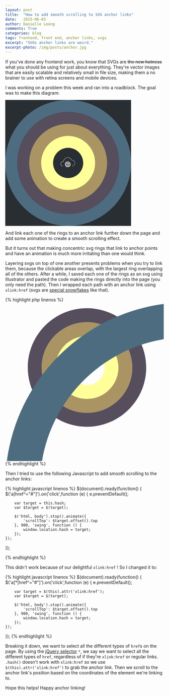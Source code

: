 ```yaml
---
layout: post
title:  "How to add smooth scrolling to SVG anchor links"
date:   2015-06-03
author: Danielle Leong
comments: True
categories: blog
tags: frontend, front end, anchor links, svgs
excerpt: "SVGs anchor links are weird."
excerpt-photo: /img/posts/anchor.jpg
---
```


If you've done any frontend work, you know that SVGs are <s>the new hotness</s> what you should be using for just about everything. They're vector images that are easily scalable and relatively small in file size, making them a no brainer to use with retina screens and mobile devices. 
 
I was working on a problem this week and ran into a roadblock. The goal was to make this diagram: 

<div style="background-color: #282E32; height: 400px; width: 400px; text-align: center"><svg style="width: 400px" xmlns="http://www.w3.org/2000/svg" viewBox="0 0 526 526" enable-background="new 0 0 526 526"><g><path fill="#4E6C80" d="M263 0C117.7 0 0 117.7 0 263s117.7 263 263 263 263-117.7 263-263S408.3 0 263 0zm0 476c-117.4 0-213-95.6-213-213S145.6 50 263 50s213 95.6 213 213-95.6 213-213 213z"/><path fill="#564E5D" d="M263 50C145.6 50 50 145.6 50 263s95.6 213 213 213 213-95.6 213-213S380.4 50 263 50zm0 376c-89.9 0-163-73.1-163-163s73.1-163 163-163 163 73.1 163 163-73.1 163-163 163z"/><path fill="#AA9463" d="M263 100c-89.9 0-163 73.1-163 163s73.1 163 163 163 163-73.1 163-163-73.1-163-163-163zm0 276c-62.3 0-113-50.7-113-113s50.7-113 113-113 113 50.7 113 113-50.7 113-113 113z"/><path fill="#fff" d="M279.6 277l-.1-1c.5-.1 11.1-1.6 11.1-12.3 0-3.4-1.3-6.5-3.8-8.9-2.4-2.3-5.6-3.6-9-3.4h-.3l-.1-.3c-2.9-6.1-9.1-10-15.8-10-9.2 0-16.9 7.2-17.4 16.4v.6l-.6-.1c-2.7-.6-5.5.1-7.6 1.9-2.1 1.7-3.4 4.3-3.4 7.1 0 7.5 6.3 8.8 8.9 9.1l-.1 1c-2.3-.2-9.9-1.5-9.9-10.1 0-3.1 1.4-5.9 3.7-7.9 2.2-1.8 5.1-2.6 7.9-2.2.8-9.5 8.8-16.8 18.4-16.8 7 0 13.4 4 16.5 10.3 3.5 0 6.9 1.3 9.4 3.7 2.6 2.5 4.1 6 4.1 9.6.1 11.6-11.8 13.3-11.9 13.3zM261.3 257.5c-6.3 0-11.4 5.1-11.4 11.4 0 6.3 5.1 11.4 11.4 11.4 6.3 0 11.4-5.1 11.4-11.4.1-6.3-5.1-11.4-11.4-11.4zm0 19.8c-4.7 0-8.4-3.8-8.4-8.4s3.8-8.4 8.4-8.4c4.7 0 8.4 3.8 8.4 8.4s-3.7 8.4-8.4 8.4z"/><circle fill="#fff" cx="264.2" cy="266.1" r="2.4"/><circle fill="#fff" cx="264.2" cy="271.8" r="2.4"/><circle fill="#fff" cx="258.5" cy="271.8" r="2.4"/><circle fill="#fff" cx="258.5" cy="266.1" r="2.4"/><path fill="#ff9" d="M263 150c-62.3 0-113 50.7-113 113s50.7 113 113 113 113-50.7 113-113-50.7-113-113-113zm0 176c-34.7 0-63-28.3-63-63s28.3-63 63-63 63 28.3 63 63-28.3 63-63 63z"/></g></svg></div>

And link each one of the rings to an anchor link further down the page and add some animation to create a smooth scrolling effect. 

But it turns out that making concentric svg rings that link to anchor points and have an animation is much more irritating than one would think. 

Layering svgs on top of one another presents problems when you try to link them, because the clickable areas overlap, with the largest ring overlapping all of the others. After a while, I saved each one of the rings as an svg using Illustrator and pasted the code making the rings directly into the page (you only need the path). Then I wrapped each path with an anchor link using `xlink:href` (svgs are <a href="https://developer.mozilla.org/en-US/docs/Web/SVG/Attribute/xlink:href">special snowflakes</a> like that).  

{% highlight php linenos %}
<svg xmlns="http://www.w3.org/2000/svg" viewBox="0 0 228 228" enable-background="new 0 0 228 228">
	<g transform="scale(.4) translate(180,120)">
		<a xlink:href="#link1">
			<path fill="#ff9" d="M114 1C51.7 1 1 51.7 1 114s50.7 113 113 113 113-50.7 113-113S176.3 1 114 1zm0 176c-34.7 0-63-28.3-63-63s28.3-63 63-63 63 28.3 63 63-28.3 63-63 63z"/>
		</a>
	</g>
	<g transform="scale(.4) translate(130,70)">
		<a xlink:href="#link2">
			<path fill="#AA9463" d="M164 1C74.1 1 1 74.1 1 164s73.1 163 163 163 163-73.1 163-163S253.9 1 164 1zm0 276c-62.3 0-113-50.7-113-113S101.7 51 164 51s113 50.7 113 113-50.7 113-113 113z"/>
		</a>
	</g>
	<g transform="scale(.4) translate(80, 20)">
		<a xlink:href="#link3">
			<path fill="#564E5D" d="M214 1C96.6 1 1 96.6 1 214s95.6 213 213 213 213-95.6 213-213S331.4 1 214 1zm0 376c-89.9 0-163-73.1-163-163S124.1 51 214 51s163 73.1 163 163-73.1 163-163 163z"/>
		</a>
	</g>
	<g>
		<a xlink:href="#link4">
			<path fill="#4E6C80" d="M263,0C117.7,0,0,117.7,0,263s117.7,263,263,263s263-117.7,263-263S408.3,0,263,0z M263,476 c-117.4,0-213-95.6-213-213c0-117.4,95.6-213,213-213s213,95.6,213,213C476,380.4,380.4,476,263,476z"/>
		</a>
	</g>
</svg>
{% endhighlight %}

Then I tried to use the following Javascript to add smooth scrolling to the anchor links: 

{% highlight javascript linenos %} 
$(document).ready(function() {
	$('a[href^="#"]').on('click',function (e) {
		e.preventDefault();
	
		var target = this.hash;
		var $target = $(target);
	
		$('html, body').stop().animate({
			'scrollTop': $target.offset().top
		}, 900, 'swing', function () {
			window.location.hash = target;
		});
	});
});

{% endhighlight %}

This didn't work because of our delightful `xlink:href` ! So I changed it to: 

{% highlight javascript linenos %} 
$(document).ready(function() {
	$('a[*|href^="#"]').on('click',function (e) {
		e.preventDefault();
	
		var target = $(this).attr('xlink:href');
		var $target = $(target);
	
		$('html, body').stop().animate({
			'scrollTop': $target.offset().top
		}, 900, 'swing', function () {
			window.location.hash = target;
		});
	});
});
{% endhighlight %}

Breaking it down, we want to select all the different types of `href`s on the page. By using the <a href="http://www.w3schools.com/jquery/jquery_ref_selectors.asp">jQuery selector</a> `*`, we say we want to select all the different types of `href`, regardless of if they're `xlink:href` or regular links. `.hash()` doesn't work with `xlink:href` so we use `$(this).attr('xlink:href')` to grab the anchor link. Then we scroll to the anchor link's position based on the coordinates of the element we're linking to.

Hope this helps! Happy anchor linking! 
